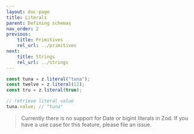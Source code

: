 ```yaml
---
layout: doc-page
title: Literals
parent: Defining schemas
nav_order: 2
previous:
    title: Primitives
    rel_url: ../primitives
next:
    title: Strings
    rel_url: ../strings
---
```


```ts
const tuna = z.literal("tuna");
const twelve = z.literal(12);
const tru = z.literal(true);

// retrieve literal value
tuna.value; // "tuna"
```

> Currently there is no support for Date or bigint literals in Zod. If you have a use case for this feature, please file an issue.
